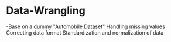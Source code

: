 # Data-Wrangling
-Base on a dummy "Automobile Dataset"
 Handling missing values 
 Correcting data format 
 Standardization and normalization of data
